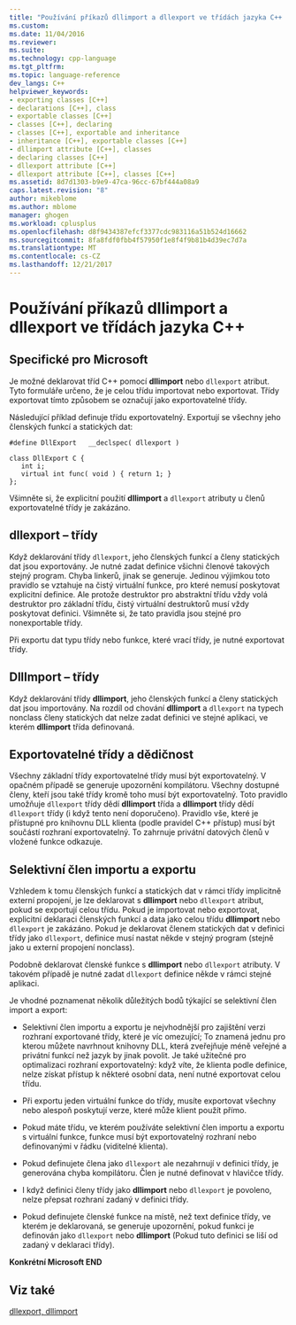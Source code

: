 ```yaml
---
title: "Používání příkazů dllimport a dllexport ve třídách jazyka C++ | Microsoft Docs"
ms.custom: 
ms.date: 11/04/2016
ms.reviewer: 
ms.suite: 
ms.technology: cpp-language
ms.tgt_pltfrm: 
ms.topic: language-reference
dev_langs: C++
helpviewer_keywords:
- exporting classes [C++]
- declarations [C++], class
- exportable classes [C++]
- classes [C++], declaring
- classes [C++], exportable and inheritance
- inheritance [C++], exportable classes [C++]
- dllimport attribute [C++], classes
- declaring classes [C++]
- dllexport attribute [C++]
- dllexport attribute [C++], classes [C++]
ms.assetid: 8d7d1303-b9e9-47ca-96cc-67bf444a08a9
caps.latest.revision: "8"
author: mikeblome
ms.author: mblome
manager: ghogen
ms.workload: cplusplus
ms.openlocfilehash: d8f9434387efcf3377cdc983116a51b524d16662
ms.sourcegitcommit: 8fa8fdf0fbb4f57950f1e8f4f9b81b4d39ec7d7a
ms.translationtype: MT
ms.contentlocale: cs-CZ
ms.lasthandoff: 12/21/2017
---
```

# <a name="using-dllimport-and-dllexport-in-c-classes"></a>Používání příkazů dllimport a dllexport ve třídách jazyka C++
## <a name="microsoft-specific"></a>Specifické pro Microsoft  
 Je možné deklarovat tříd C++ pomocí **dllimport** nebo `dllexport` atribut. Tyto formuláře určeno, že je celou třídu importovat nebo exportovat. Třídy exportovat tímto způsobem se označují jako exportovatelné třídy.  
  
 Následující příklad definuje třídu exportovatelný. Exportují se všechny jeho členských funkcí a statických dat:  
  
```  
#define DllExport   __declspec( dllexport )  
  
class DllExport C {  
   int i;  
   virtual int func( void ) { return 1; }  
};  
```  
  
 Všimněte si, že explicitní použití **dllimport** a `dllexport` atributy u členů exportovatelné třídy je zakázáno.  
  
##  <a name="_pluslang_using_dllimport_and_dllexport_in_c2b2bdllexportclasses"></a>dllexport – třídy  
 Když deklarování třídy `dllexport`, jeho členských funkcí a členy statických dat jsou exportovány. Je nutné zadat definice všichni členové takových stejný program. Chyba linkerů, jinak se generuje. Jedinou výjimkou toto pravidlo se vztahuje na čistý virtuální funkce, pro které nemusí poskytovat explicitní definice. Ale protože destruktor pro abstraktní třídu vždy volá destruktor pro základní třídu, čistý virtuální destruktorů musí vždy poskytovat definici. Všimněte si, že tato pravidla jsou stejné pro nonexportable třídy.  
  
 Při exportu dat typu třídy nebo funkce, které vrací třídy, je nutné exportovat třídy.  
  
##  <a name="_pluslang_dllexport_classesdllexportclasses"></a>DllImport – třídy  
 Když deklarování třídy **dllimport**, jeho členských funkcí a členy statických dat jsou importovány. Na rozdíl od chování **dllimport** a `dllexport` na typech nonclass členy statických dat nelze zadat definici ve stejné aplikaci, ve kterém **dllimport** třída definovaná.  
  
##  <a name="_pluslang_using_dllimport_and_dllexport_in_c2b2binheritanceandexportableclasses"></a>Exportovatelné třídy a dědičnost  
 Všechny základní třídy exportovatelné třídy musí být exportovatelný. V opačném případě se generuje upozornění kompilátoru. Všechny dostupné členy, kteří jsou také třídy kromě toho musí být exportovatelný. Toto pravidlo umožňuje `dllexport` třídy dědí **dllimport** třída a **dllimport** třídy dědí `dllexport` třídy (i když tento není doporučeno). Pravidlo vše, které je přístupné pro knihovnu DLL klienta (podle pravidel C++ přístup) musí být součástí rozhraní exportovatelný. To zahrnuje privátní datových členů v vložené funkce odkazuje.  
  
##  <a name="_pluslang_using_dllimport_and_dllexport_in_c2b2bselectivememberimportexport"></a>Selektivní člen importu a exportu  
 Vzhledem k tomu členských funkcí a statických dat v rámci třídy implicitně externí propojení, je lze deklarovat s **dllimport** nebo `dllexport` atribut, pokud se exportují celou třídu. Pokud je importovat nebo exportovat, explicitní deklaraci členských funkcí a data jako celou třídu **dllimport** nebo `dllexport` je zakázáno. Pokud je deklarovat členem statických dat v definici třídy jako `dllexport`, definice musí nastat někde v stejný program (stejně jako u externí propojení nonclass).  
  
 Podobně deklarovat členské funkce s **dllimport** nebo `dllexport` atributy. V takovém případě je nutné zadat `dllexport` definice někde v rámci stejné aplikaci.  
  
 Je vhodné poznamenat několik důležitých bodů týkající se selektivní člen import a export:  
  
-   Selektivní člen importu a exportu je nejvhodnější pro zajištění verzi rozhraní exportované třídy, které je víc omezující; To znamená jednu pro kterou můžete navrhnout knihovny DLL, která zveřejňuje méně veřejné a privátní funkcí než jazyk by jinak povolit. Je také užitečné pro optimalizaci rozhraní exportovatelný: když víte, že klienta podle definice, nelze získat přístup k některé osobní data, není nutné exportovat celou třídu.  
  
-   Při exportu jeden virtuální funkce do třídy, musíte exportovat všechny nebo alespoň poskytují verze, které může klient použít přímo.  
  
-   Pokud máte třídu, ve kterém používáte selektivní člen importu a exportu s virtuální funkce, funkce musí být exportovatelný rozhraní nebo definovanými v řádku (viditelné klienta).  
  
-   Pokud definujete člena jako `dllexport` ale nezahrnují v definici třídy, je generována chyba kompilátoru. Člen je nutné definovat v hlavičce třídy.  
  
-   I když definici členy třídy jako **dllimport** nebo `dllexport` je povoleno, nelze přepsat rozhraní zadaný v definici třídy.  
  
-   Pokud definujete členské funkce na místě, než text definice třídy, ve kterém je deklarovaná, se generuje upozornění, pokud funkci je definován jako `dllexport` nebo **dllimport** (Pokud tuto definici se liší od zadaný v deklaraci třídy).  
  
**Konkrétní Microsoft END**  
  
## <a name="see-also"></a>Viz také  
 [dllexport, dllimport](../cpp/dllexport-dllimport.md)